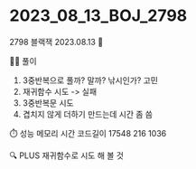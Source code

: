 # 2023_08_13_BOJ_2798

2798 블랙잭 2023.08.13 📆

👩‍🏫 풀이

1. 3중반복으로 풀까? 말까? 낚시인가? 고민
2. 재귀함수 시도 -> 실패
3. 3중반복문 시도
4. 겹치지 않게 더하기 만드는데 시간 좀 씀

⏱️ 성능
메모리 시간 코드길이
17548 216 1036

🔍 PLUS
재귀함수로 시도 해 볼 것

